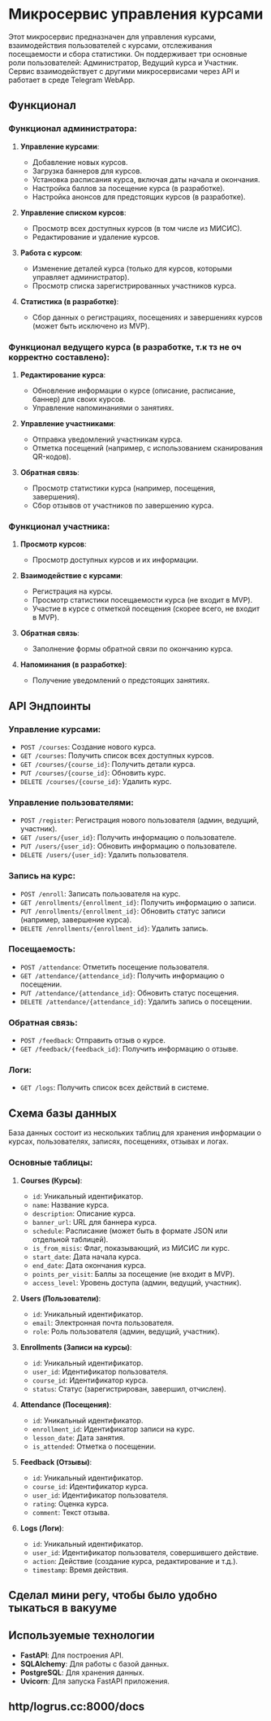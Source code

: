 # Микросервис управления курсами

Этот микросервис предназначен для управления курсами, взаимодействия пользователей с курсами, отслеживания посещаемости и сбора статистики. Он поддерживает три основные роли пользователей: Администратор, Ведущий курса и Участник. Сервис взаимодействует с другими микросервисами через API и работает в среде Telegram WebApp.

## Функционал

### Функционал администратора:
1. **Управление курсами**:
   - Добавление новых курсов.
   - Загрузка баннеров для курсов.
   - Установка расписания курса, включая даты начала и окончания.
   - Настройка баллов за посещение курса (в разработке).
   - Настройка анонсов для предстоящих курсов (в разработке).

2. **Управление списком курсов**:
   - Просмотр всех доступных курсов (в том числе из МИСИС).
   - Редактирование и удаление курсов.

3. **Работа с курсом**:
   - Изменение деталей курса (только для курсов, которыми управляет администратор).
   - Просмотр списка зарегистрированных участников курса.

4. **Статистика (в разработке)**:
   - Сбор данных о регистрациях, посещениях и завершениях курсов (может быть исключено из MVP).

### Функционал ведущего курса (в разработке, т.к тз не оч корректно составлено):
1. **Редактирование курса**:
   - Обновление информации о курсе (описание, расписание, баннер) для своих курсов.
   - Управление напоминаниями о занятиях.

2. **Управление участниками**:
   - Отправка уведомлений участникам курса.
   - Отметка посещений (например, с использованием сканирования QR-кодов).

3. **Обратная связь**:
   - Просмотр статистики курса (например, посещения, завершения).
   - Сбор отзывов от участников по завершению курса.

### Функционал участника:
1. **Просмотр курсов**:
   - Просмотр доступных курсов и их информации.

2. **Взаимодействие с курсами**:
   - Регистрация на курсы.
   - Просмотр статистики посещаемости курса (не входит в MVP).
   - Участие в курсе с отметкой посещения (скорее всего, не входит в MVP).

3. **Обратная связь**:
   - Заполнение формы обратной связи по окончанию курса.

4. **Напоминания (в разработке)**:
   - Получение уведомлений о предстоящих занятиях.

## API Эндпоинты

### Управление курсами:
- `POST /courses`: Создание нового курса.
- `GET /courses`: Получить список всех доступных курсов.
- `GET /courses/{course_id}`: Получить детали курса.
- `PUT /courses/{course_id}`: Обновить курс.
- `DELETE /courses/{course_id}`: Удалить курс.

### Управление пользователями:
- `POST /register`: Регистрация нового пользователя (админ, ведущий, участник).
- `GET /users/{user_id}`: Получить информацию о пользователе.
- `PUT /users/{user_id}`: Обновить информацию о пользователе.
- `DELETE /users/{user_id}`: Удалить пользователя.

### Запись на курс:
- `POST /enroll`: Записать пользователя на курс.
- `GET /enrollments/{enrollment_id}`: Получить информацию о записи.
- `PUT /enrollments/{enrollment_id}`: Обновить статус записи (например, завершение курса).
- `DELETE /enrollments/{enrollment_id}`: Удалить запись.

### Посещаемость:
- `POST /attendance`: Отметить посещение пользователя.
- `GET /attendance/{attendance_id}`: Получить информацию о посещении.
- `PUT /attendance/{attendance_id}`: Обновить статус посещения.
- `DELETE /attendance/{attendance_id}`: Удалить запись о посещении.

### Обратная связь:
- `POST /feedback`: Отправить отзыв о курсе.
- `GET /feedback/{feedback_id}`: Получить информацию о отзыве.

### Логи:
- `GET /logs`: Получить список всех действий в системе.

## Схема базы данных

База данных состоит из нескольких таблиц для хранения информации о курсах, пользователях, записях, посещениях, отзывах и логах.

### Основные таблицы:
1. **Courses (Курсы)**:
   - `id`: Уникальный идентификатор.
   - `name`: Название курса.
   - `description`: Описание курса.
   - `banner_url`: URL для баннера курса.
   - `schedule`: Расписание (может быть в формате JSON или отдельной таблицей).
   - `is_from_misis`: Флаг, показывающий, из МИСИС ли курс.
   - `start_date`: Дата начала курса.
   - `end_date`: Дата окончания курса.
   - `points_per_visit`: Баллы за посещение (не входит в MVP).
   - `access_level`: Уровень доступа (админ, ведущий, участник).

2. **Users (Пользователи)**:
   - `id`: Уникальный идентификатор.
   - `email`: Электронная почта пользователя.
   - `role`: Роль пользователя (админ, ведущий, участник).

3. **Enrollments (Записи на курсы)**:
   - `id`: Уникальный идентификатор.
   - `user_id`: Идентификатор пользователя.
   - `course_id`: Идентификатор курса.
   - `status`: Статус (зарегистрирован, завершил, отчислен).

4. **Attendance (Посещения)**:
   - `id`: Уникальный идентификатор.
   - `enrollment_id`: Идентификатор записи на курс.
   - `lesson_date`: Дата занятия.
   - `is_attended`: Отметка о посещении.

5. **Feedback (Отзывы)**:
   - `id`: Уникальный идентификатор.
   - `course_id`: Идентификатор курса.
   - `user_id`: Идентификатор пользователя.
   - `rating`: Оценка курса.
   - `comment`: Текст отзыва.

6. **Logs (Логи)**:
   - `id`: Уникальный идентификатор.
   - `user_id`: Идентификатор пользователя, совершившего действие.
   - `action`: Действие (создание курса, редактирование и т.д.).
   - `timestamp`: Время действия.

## Сделал мини регу, чтобы было удобно тыкаться в вакууме

## Используемые технологии

- **FastAPI**: Для построения API.
- **SQLAlchemy**: Для работы с базой данных.
- **PostgreSQL**: Для хранения данных.
- **Uvicorn**: Для запуска FastAPI приложения.

## http/logrus.cc:8000/docs

